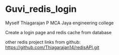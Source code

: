 # Guvi_redis_login

Myself Thiagarajan P MCA Jaya engineering college

Create a login page and redis cache from database

other redis project links from github: https://github.com/Thiagarajan14/redisAPI.git
